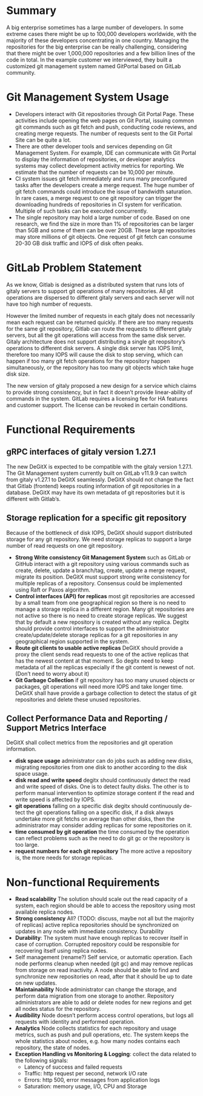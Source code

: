# Summary
A big enterprise sometimes has a large number of developers. In some extreme cases there might be up to 100,000 developers worldwide, with the majority of these developers concentrating in one country. Managing the repositories for the big enterprise can be really challenging, considering that there might be over 1,000,000 repositories and a few billion lines of the code in total. In the example customer we interviewed, they built a customized git management system named GitPortal based on GitLab community. 

# Git Management System Usage
* Developers interact with Git repositories through Git Portal Page.  These activities include opening the web pages on Git Portal, issuing common git commands such as git fetch and push, conducting code reviews, and creating merge requests.  The number of requests sent to the Git Portal Site can be quite a lot.  
* There are other developer tools and services depending on Git Management System. For example, IDE can communicate with Git Portal to display the information of repositories, or developer analytics systems may collect development activity metrics for reporting.  We estimate that the number of requests can be 10,000 per minute. 
* CI system issues git fetch immediately and runs many preconfigured tasks after the developers create a merge request. The huge number of git fetch commands could introduce the issue of bandwidth saturation.  In rare cases, a merge request to one git repository can trigger the downloading hundreds of repositories in CI system for verification. Multiple of such tasks can be executed concurrently.  
* The single repository may hold a large number of code. Based on one research, we find the size in more than 1% of repositories can be larger than 5GB and some of them can be over 20GB.  These large repositories may store millions of git objects.  One request of git fetch can consume 20-30 GB disk traffic and IOPS of disk often peaks. 

# GitLab Problem Statement
As we know, Gitlab is designed as a distributed system that runs lots of gitaly servers to support git operations of many repositories. All git operations are dispersed to different gitaly servers and each server will not have too high number of requests.

However the limited number of requests in each gitaly does not necessarily mean each request can be returned quickly. If there are too many requests for the same git repository, Gitlab can route the requests to different gitaly servers, but all the git operations will access from the same disk server. Gitaly architecture does not support distributing a single git reopsitory’s operations to different disk servers. A single disk server has IOPS limit, therefore too many IOPS will cause the disk to stop serving, which can happen if too many git fetch operations for the repository happen simultaneously, or the repository has too many git objects which take huge disk size.	

The new version of gitaly proposed a new design for a service which claims to provide strong consistency, but in fact it doesn’t provide linear-ability of commands in the system. GitLab requires a licensing fee for HA features and customer support. The license can be revoked in certain conditions. 

# Functional Requirements	
##  gRPC interfaces of gitaly version 1.27.1
The new DeGitX is expected to be compatible with the gitaly version 1.27.1. The Git Management system currently built on GitLab v11.9.9 can switch from gitaly v1.27.1 to DeGitX seamlessly.  DeGitX should not change the fact that Gitlab (frontend) keeps routing information of git repositories in a database.  DeGitX may have its own metadata of git repositories but it is different with Gitlab’s. 
##  Storage replication for a specific git repository
Because of the bottleneck of disk IOPS, DeGitX should support distributed storage for any git repository. We need storage replicas to support a large number of read requests on one git repository. 	
* **Strong Write consistency Git Management System** such as GitLab or GitHub interact with a git repository using various commands such as create, delete, update a branch/tag, create, update a merge request, migrate its position. DeGitX must support strong write consistency for multiple replicas of a repository. Consensus could be implemented using Raft or Paxos algorithm.			
* **Control interfaces (API) for replicas** most git repositories are accessed by a small team from one geographical region so there is no need to manage a storage replica in a different region. Many git repositories are not active so there is no need to create storage replicas. We suggest that by default a new repository is created without any replica. Degitx should provide control interfaces to support the administrator create/update/delete storage replicas for a git repositories in any geographical region supported in the system.
* **Route git clients to usable active replicas** DeGitX should provide a proxy the client sends read requests to one of the active replicas that has the newest content at that moment. So degitx need to keep metadata of all the replicas especially if the git content is newest of not. (Don’t need to worry about it) 
* **Git Garbage Collection** if git repository has too many unused objects or packages, git operations will need more IOPS and take longer time. DeGitX shall have provide a garbage collection to detect the status of git repositories and delete these unused repositories.

## Collect Performance Data and Reporting / Support Metrics Interface
DeGitX shall collect metrics from the repositories and git operation information.	
* **disk space usage** administrator can do jobs such as adding new disks, migrating repositories from one disk to another according to the disk space usage.
* **disk read and write speed** degitx should continuously detect the read and write speed of disks. One is to detect faulty disks. The other is to perform manual intervention to optimize storage content if the read and write speed is affected by IOPS.	
* **git operations** falling on a specific disk degitx should continuously de- tect the git operations falling on a specific disk, if a disk always undertake more git fetchs on average than other disks, then the administrator may consider adding replicas for some repositories on it.
* **time consumed by git operation** the time consumed by the operation can reflect problems such as the need to do git gc or the repository is too large.
* **request numbers for each git repository** The more active a repository is, the more needs for storage replicas. 

# Non-functional Requirements 
* **Read scalability** The solution should scale out the read capacity of a system, each region should be able to access the repository using most available replica nodes. 
* **Strong consistency** All? (TODO: discuss, maybe not all but the majority of replicas) active replica repositories should be synchronized on updates in any node with immediate consistency. Durability 
* **Durability**: The system must have enough replicas to recover itself in case of corruption. Corrupted repository could be responsible for recovering itself using replica nodes. 
* Self management (rename?) Self service, or automatic operation.  Each node performs cleanup when needed (git gc) and may remove replicas from storage on read inactivity. A node should be able to find and synchronize new repositories on read, after that it should be up to date on new updates. 
* **Maintainability** Node administrator can change the storage, and perform data migration from one storage to another. Repository administrators are able to add or delete nodes for new regions and get all nodes status for the repository. 
* **Audibility** Node doesn’t perform access control operations, but logs all requests with identity and performed operation. 
* **Analytics** Node collects statistics for each repository and usage metrics, such as push and pull operations, etc. The system keeps the whole statistics about nodes, e.g. how many nodes contains each repository, the state of nodes.
* **Exception Handling vs Monitoring & Logging**: collect the data related to the following signals: 
  * Latency of success and failed requests
  * Traffic: http request per second, network I/O rate
  * Errors: http 500, error messages from application logs
  * Saturation: memory usage, I/O, CPU and Storage 